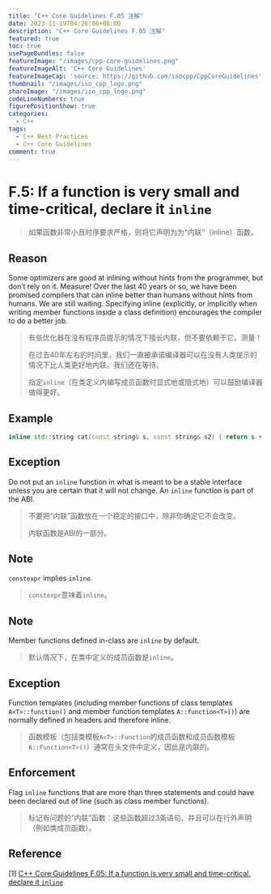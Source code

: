 ```yaml
---
title: "C++ Core Guidelines F.05 注解"
date: 2023-11-19T04:26:06+08:00
description: "C++ Core Guidelines F.05 注解"
featured: true
toc: true
usePageBundles: false
featureImage: "/images/cpp-core-guidelines.png"
featureImageAlt: 'C++ Core Guidelines'
featureImageCap: 'source: https://github.com/isocpp/CppCoreGuidelines'
thumbnail: "/images/iso_cpp_logo.png"
shareImage: "/images/iso_cpp_logo.png"
codeLineNumbers: true
figurePositionShow: true
categories:
  - C++
tags:
  - C++ Best Practices
  - C++ Core Guidelines
comment: true
---
```


# F.5: If a function is very small and time-critical, declare it `inline`

>如果函数非常小且时序要求严格，则将它声明为为“内联”（inline）函数。

## Reason

Some optimizers are good at inlining without hints from the programmer, but don’t rely on it. Measure! Over the last 40 years or so, we have been promised compilers that can inline better than humans without hints from humans. We are still waiting. Specifying inline (explicitly, or implicitly when writing member functions inside a class definition) encourages the compiler to do a better job.

>有些优化器在没有程序员提示的情况下擅长内联，但不要依赖于它。测量！
>
>在过去40年左右的时间里，我们一直被承诺编译器可以在没有人类提示的情况下比人类更好地内联。我们还在等待。
>
>指定`inline`（在类定义内编写成员函数时显式地或隐式地）可以鼓励编译器做得更好。

## Example

```c++
inline std::string cat(const string& s, const string& s2) { return s + s2; }
```

## Exception

Do not put an `inline` function in what is meant to be a stable interface unless you are certain that it will not change. An `inline` function is part of the ABI.

>不要把“内联”函数放在一个稳定的接口中，除非你确定它不会改变。
>
>内联函数是ABI的一部分。

## Note

`constexpr` implies `inline`.

> `constexpr`意味着`inline`。

## Note

Member functions defined in-class are `inline` by default.

>默认情况下，在类中定义的成员函数是`inline`。

## Exception

Function templates (including member functions of class templates `A<T>::function()` and member function templates `A::function<T>()`) are normally defined in headers and therefore inline.

> 函数模板（包括类模板`A<T>::Function`的成员函数和成员函数模板`A::Function<T>()`）通常在头文件中定义，因此是内联的。

## Enforcement

Flag `inline` functions that are more than three statements and could have been declared out of line (such as class member functions).

> 标记有问题的“内联”函数：这些函数超过3条语句，并且可以在行外声明（例如类成员函数）。

## Reference

[1] [C++ Core Guidelines F.05: If a function is very small and time-critical, declare it `inline`](https://isocpp.github.io/CppCoreGuidelines/CppCoreGuidelines#f5-if-a-function-is-very-small-and-time-critical-declare-it-inline)
